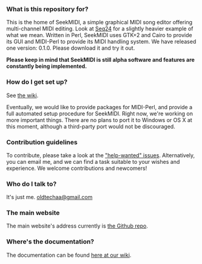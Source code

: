 ### What is this repository for? ###

This is the home of SeekMIDI, a simple graphical MIDI song editor offering multi-channel MIDI editing. Look at [Seq24](https://launchpad.net/seq24/) for a slightly heavier example of what we mean. Written in Perl, SeekMIDI uses GTK+2 and Cairo to provide its GUI and MIDI-Perl to provide its MIDI handling system. We have released one version: 0.1.0. Please download it and try it out.

__Please keep in mind that SeekMIDI is still alpha software and features are constantly being implemented.__

### How do I get set up? ###

See [the wiki](https://github.com/oldtechaa/SeekMIDI/wiki/HowTo:-Install-and-Run).

Eventually, we would like to provide packages for MIDI-Perl, and provide a full automated setup procedure for SeekMIDI. Right now, we're working on more important things. There are no plans to port it to Windows or OS X at this moment, although a third-party port would not be discouraged.

### Contribution guidelines ###

To contribute, please take a look at the ["help-wanted" issues](https://github.com/oldtechaa/SeekMIDI/issues?q=is%3Aopen+is%3Aissue+label%3A%22help+wanted%22). Alternatively, you can email me, and we can find a task suitable to your wishes and experience. We welcome contributions and newcomers!

### Who do I talk to? ###

It's just me. [oldtechaa@gmail.com](mailto:oldtechaa@gmail.com)

### The main website ###

The main website's address currently is [the Github repo](https://github.com/oldtechaa/SeekMIDI/).

### Where's the documentation? ###

The documentation can be found [here at our wiki](https://github.com/oldtechaa/SeekMIDI/wiki).
